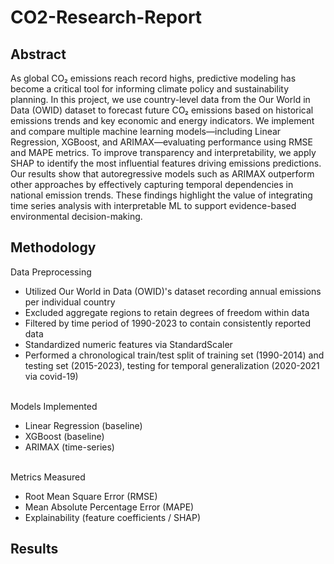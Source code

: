 # CO2-Research-Report

## Abstract
As global CO₂ emissions reach record highs, predictive modeling has become a critical tool for informing climate policy and sustainability planning. In this project, we use country-level data from the Our World in Data (OWID) dataset to forecast future CO₂ emissions based on historical emissions trends and key economic and energy indicators. We implement and compare multiple machine learning models—including Linear Regression, XGBoost, and ARIMAX—evaluating performance using RMSE and MAPE metrics. To improve transparency and interpretability, we apply SHAP to identify the most influential features driving emissions predictions. Our results show that autoregressive models such as ARIMAX outperform other approaches by effectively capturing temporal dependencies in national emission trends. These findings highlight the value of integrating time series analysis with interpretable ML to support evidence-based environmental decision-making.

## Methodology
Data Preprocessing
- Utilized Our World in Data (OWID)'s dataset recording annual emissions per individual country
- Excluded aggregate regions to retain degrees of freedom within data
- Filtered by time period of 1990-2023 to contain consistently reported data
- Standardized numeric features via StandardScaler
- Performed a chronological train/test split of training set (1990-2014) and testing set (2015-2023), testing for temporal generalization (2020-2021 via covid-19)

<br>Models Implemented
- Linear Regression (baseline)
- XGBoost (baseline)
- ARIMAX (time-series)

<br>Metrics Measured
- Root Mean Square Error (RMSE)
- Mean Absolute Percentage Error (MAPE)
- Explainability (feature coefficients / SHAP)

## Results
